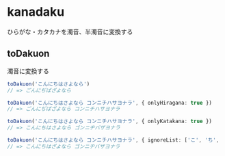 # kanadaku

ひらがな・カタカナを濁音、半濁音に変換する

## toDakuon

濁音に変換する

```ts
toDakuon('こんにちはさよなら')
// => ごんにぢばざよなら

toDakuon('こんにちはさよなら コンニチハサヨナラ', { onlyHiragana: true })
// => ごんにぢばざよなら コンニチハサヨナラ

toDakuon('こんにちはさよなら コンニチハサヨナラ', { onlyKatakana: true })
// => こんにちはさよなら ゴンニヂバザヨナラ

toDakuon('こんにちはさよなら コンニチハサヨナラ', { ignoreList: ['こ', 'ち', 'は'] })
// => こんにちはざよなら ゴンニヂバザヨナラ
```
